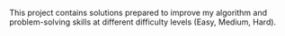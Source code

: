 This project contains solutions prepared to improve my algorithm and problem-solving skills at different difficulty levels (Easy, Medium, Hard).
